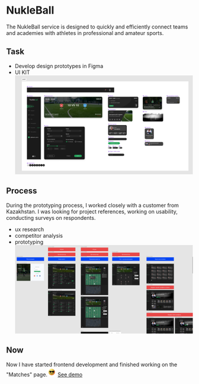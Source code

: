 # NukleBall
The NukleBall service is designed to quickly and efficiently connect teams and academies with athletes in professional and amateur sports.

## Task
+ Develop design prototypes in Figma
+ UI KIT
![image](./Img/Ui_Kit.png)

## Process
During the prototyping process, I worked closely with a customer from Kazakhstan. I was looking for project references, working on usability, conducting surveys on respondents.
+ ux research
+ competitor analysis
+ prototyping
![image](./Img/Desktop.png)

## Now
Now I have started frontend development and finished working on the "Matches" page.<img src="https://github.com/AndreiExtr/andreiExtr/blob/main/Gifs/glasses.gif" height="24"/>
[See demo](https://andreiextr.github.io/NukleBall/)
